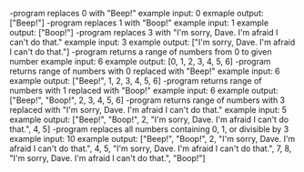 -program replaces 0 with "Beep!"
  example input: 0
  exmaple output: ["Beep!"]
-program replaces 1 with "Boop!"
  example input: 1
  example output: ["Boop!"]
-program replaces 3 with "I'm sorry, Dave. I'm afraid I can't do that."
  example input: 3
  example output: ["I'm sorry, Dave. I'm afraid I can't do that."]
-program returns a range of numbers from 0 to given number
  example input: 6
  example output: [0, 1, 2, 3, 4, 5, 6]
-program returns range of numbers with 0 replaced with "Beep!"
  example input: 6
  example output: ["Beep!", 1, 2, 3, 4, 5, 6]
-program returns range of numbers with 1 replaced with "Boop!"
  example input: 6
  example output: ["Beep!", "Boop!", 2, 3, 4, 5, 6]
-program returns range of numbers with 3 replaced with "I'm sorry, Dave. I'm afraid I can't do that."
  example input: 5
  example output: ["Beep!", "Boop!", 2, "I'm sorry, Dave. I'm afraid I can't do that.", 4, 5]
-program replaces all numbers containing 0, 1, or divisible by 3
  example input: 10
  example output: ["Beep!", "Boop!", 2, "I'm sorry, Dave. I'm afraid I can't do that.", 4, 5, "I'm sorry, Dave. I'm afraid I can't do that.", 7, 8, "I'm sorry, Dave. I'm afraid I can't do that.", "Boop!"]
